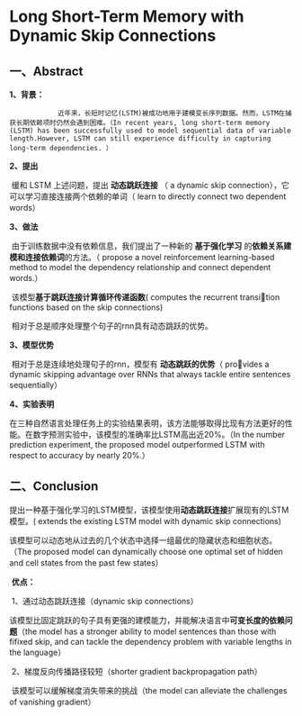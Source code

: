 # Long Short-Term Memory with Dynamic Skip Connections

## 一、Abstract

**1、背景：**

 				近年来，长短时记忆(LSTM)被成功地用于建模变长序列数据。然而，LSTM在捕获长期依赖项时仍然会遇到困难。（In recent years, long short-term memory (LSTM) has been successfully used to model sequential data of variable length.However, LSTM can still experience difficulty in capturing long-term dependencies. ）

**2、提出**

​					缓和 LSTM 上述问题，提出 **动态跳跃连接** （ a dynamic skip connection），它可以学习直接连接两个依赖的单词（ learn to directly connect two dependent words）

**3、做法**

​					由于训练数据中没有依赖信息，我们提出了一种新的  **基于强化学习**  的**依赖关系建模和连接依赖词**的方法。（ propose a novel reinforcement learning-based method to model the dependency relationship and connect dependent words.）

​				该模型**基于跳跃连接计算循环传递函数**( computes the recurrent transition functions based on the skip connections)

​				相对于总是顺序处理整个句子的rnn具有动态跳跃的优势。		

**3、模型优势**

​				相对于总是连续地处理句子的rnn，模型有 **动态跳跃的优势**（ provides a dynamic skipping advantage over RNNs that always tackle entire sentences sequentially）

**4、实验表明**

​				在三种自然语言处理任务上的实验结果表明，该方法能够取得比现有方法更好的性能。在数字预测实验中，该模型的准确率比LSTM高出近20%。（In the number prediction experiment, the proposed model outperformed LSTM with respect to accuracy by nearly 20%.）

##  二、Conclusion

​				提出一种基于强化学习的LSTM模型，该模型使用**动态跳跃连接**扩展现有的LSTM模型。( extends the existing LSTM model with dynamic skip connections)

​				该模型可以动态地从过去的几个状态中选择一组最优的隐藏状态和细胞状态。（The proposed model can dynamically choose one optimal set of hidden and cell states from the past few states）

​		**优点：**				

​		1、通过动态跳跃连接（dynamic skip connections）

​			该模型比固定跳跃的句子具有更强的建模能力，并能解决语言中**可变长度的依赖问题**（the model has a stronger ability to model sentences than those with fifixed skip, and can tackle the dependency problem with variable lengths in the language）

​		2、梯度反向传播路径较短（shorter gradient backpropagation path）

​			该模型可以缓解梯度消失带来的挑战（the model can alleviate the challenges of vanishing gradient）

